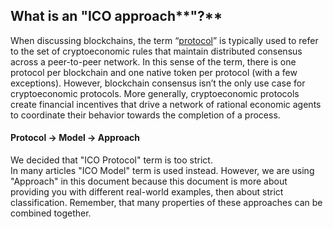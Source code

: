 ## What is an "ICO approach**"?**

When discussing blockchains, the term “[protocol](https://blog.0xproject.com/the-difference-between-app-coins-and-protocol-tokens-7281a428348c)” is typically used to refer to the set of cryptoeconomic rules that maintain distributed consensus across a peer-to-peer network. In this sense of the term, there is one protocol per blockchain and one native token per protocol \(with a few exceptions\). However, blockchain consensus isn’t the only use case for cryptoeconomic protocols. More generally, cryptoeconomic protocols create financial incentives that drive a network of rational economic agents to coordinate their behavior towards the completion of a process.

#### Protocol -&gt; Model -&gt; Approach

We decided that "ICO Protocol" term is too strict.  
In many articles "ICO Model" term is used instead. However, we are using "Approach" in this document because this document is more about providing you with different real-world examples, then about strict classification. Remember, that many properties of these approaches can be combined together.

